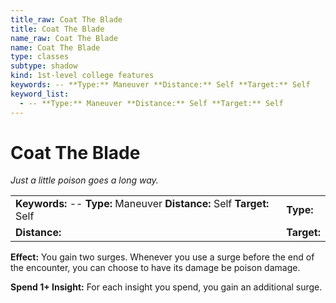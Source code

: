 ```yaml
---
title_raw: Coat The Blade
title: Coat The Blade
name_raw: Coat The Blade
name: Coat The Blade
type: classes
subtype: shadow
kind: 1st-level college features
keywords: -- **Type:** Maneuver **Distance:** Self **Target:** Self
keyword_list:
  - -- **Type:** Maneuver **Distance:** Self **Target:** Self
---
```


# Coat The Blade

*Just a little poison goes a long way.*

|                                                                         |             |
| :---------------------------------------------------------------------- | :---------- |
| **Keywords:** -- **Type:** Maneuver **Distance:** Self **Target:** Self | **Type:**   |
| **Distance:**                                                           | **Target:** |

**Effect:** You gain two surges. Whenever you use a surge before the end of the encounter, you can choose to have its damage be poison damage.

**Spend 1+ Insight:** For each insight you spend, you gain an additional surge.
